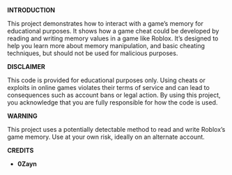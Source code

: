 **INTRODUCTION**

This project demonstrates how to interact with a game’s memory for educational purposes. It shows how a game cheat could be developed by reading and writing memory values in a game like Roblox. It’s designed to help you learn more about memory manipulation, and basic cheating techniques, but should not be used for malicious purposes.

**DISCLAIMER**

This code is provided for educational purposes only. Using cheats or exploits in online games violates their terms of service and can lead to consequences such as account bans or legal action. By using this project, you acknowledge that you are fully responsible for how the code is used.

**WARNING**

This project uses a potentially detectable method to read and write Roblox’s game memory. Use at your own risk, ideally on an alternate account.

**CREDITS** 

  - **0Zayn**
